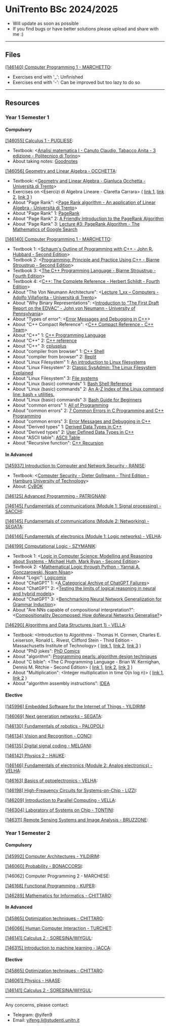# UniTrento BSc 2024/2025

- Will update as soon as possible
- If you find bugs or have better solutions please upload and share with me :)

---

## Files

[[146140] Computer Programming 1 - MARCHETTO](https://didatticaonline.unitn.it/dol/course/view.php?id=39259):
- Exercises end with '_': Unfinished
- Exercises end with '-': Can be improved but too lazy to do so

---

## Resources

### Year 1 Semester 1

#### Compulsory

[[146055] Calculus 1 - PUGLIESE](https://didatticaonline.unitn.it/dol/course/view.php?id=39114):
- Textbook: <[Analisi matematica I - Canuto Claudio, Tabacco Anita - 3 edizione - Politecnico di Torino](https://archive.org/details/analisi-matematica-1-canuto-tabacco)>
- About taking notes: [Goodnotes](https://www.goodnotes.com)

[[146056] Geometry and Linear Algebra - OCCHETTA](https://didatticaonline.unitn.it/dol/course/view.php?id=39175):
- Textbook: <[Geometry and Linear Algebra - Gianluca Occhetta - Università di Trento](https://didatticaonline.unitn.it/dol/pluginfile.php/1841233/mod_resource/content/20/GLAn.pdf)>
- Exercises on <Esercizi di Algebra Lineare - Claretta Carrara> ( [link 1](https://www.science.unitn.it/~fontanar/downloads/carrara.pdf), [link 2](https://www.mat.uniroma2.it/~gavarini/page-web_files/mat-didat_data/dispense-ecc/esercizi_Carrara_-_ALG-LIN.pdf), [link 3](https://elearn.ing.unipi.it/pluginfile.php/183845/mod_resource/content/1/carrara.pdf) )
- About "Page Rank": <[Page Rank algorithm - An application of Linear Algebra - Università di Trento](https://didatticaonline.unitn.it/dol/pluginfile.php/1841258/mod_resource/content/2/GLA%20PR.pdf)>
- About "Page Rank" 1: [PageRank](https://en.wikipedia.org/wiki/PageRank)
- About "Page Rank" 2: [A Friendly Introduction to the PageRank Algorithm](https://churchill-aloha.medium.com/pagerank-algorithm-explanation-code-2fb6c0389bed)
- About "Page Rank" 3: [Lecture #3: PageRank Algorithm - The Mathematics of Google Search](https://pi.math.cornell.edu/~mec/Winter2009/RalucaRemus/Lecture3/lecture3.html)

[[146140] Computer Programming 1 - MARCHETTO](https://didatticaonline.unitn.it/dol/course/view.php?id=39259):
- Textbook 1: <[Schaum's Outline of Programming with C++ - John R. Hubbard - Second Edition](https://docs.google.com/file/d/0B5_mAdKvdKTldkRvQVpCYWszYW8/edit?resourcekey=0-h-lpg4pLZwfhhHAkURA08g)>
- Textbook 2: <[Programming: Principle and Practice Using C++ - Bjarne Stroustrup - Second Edition](https://archive.org/details/fef0590f02fa06bb42cba558fbc9e51c)>
- Textbook 3: <[The C++ Programming Language - Bjarne Stroustrup - Fourth Edition](https://archive.org/details/the-c-programming-language-4th-edition-bjarne-stroustrup)>
- Textbook 4: <[C++: The Complete Reference - Herbert Schildt - Fourth Edition](https://resource.laikipia.ac.ke/sites/default/files/c%2B%2B%20the%20complete%20reference%2C%204th%20edition%20-%20herbert%20schildt.pdf)>
- About "The Von Neumann Architecture": <[Lecture 1_xx – Computers - Adolfo Villafiorita - Università di Trento](https://didatticaonline.unitn.it/dol/pluginfile.php/1863020/mod_resource/content/1/L01_02_PC_v2.pdf)>
- About "Why Binary Representations": <[Introduction to “The First Draft Report on the EDVAC” - John von Neumann - University of Pennsylvania](https://people.csail.mit.edu/brooks/idocs/VonNeumann_EDVAC.pdf)>
- About "Types of error": <[Error Messages and Debugging in C++](http://www2.cs.uidaho.edu/~rinker/cs113/errors.pdf)>
- About "C++ Compact Reference": <[C++ Compact Reference - C++ Team](https://didatticaonline.unitn.it/dol/pluginfile.php/1889245/mod_resource/content/2/C%2B%2BReferenceGuide.pdf)>
- About "C++" 1: [C++ Programming Language](https://devdocs.io/cpp)
- About "C++" 2: [C++ reference](https://en.cppreference.com/w)
- About "C++" 3: [cplusplus](https://cplusplus.com)
- About "compiler from browser" 1: [C++ Shell](https://cpp.sh)
- About "compiler from browser" 2: [Replit](https://replit.com)
- About "Linux Filesystem" 1: [An introduction to Linux filesystems](https://opensource.com/life/16/10/introduction-linux-filesystems)
- About "Linux Filesystem" 2: [Classic SysAdmin: The Linux Filesystem Explained](https://www.linuxfoundation.org/blog/blog/classic-sysadmin-the-linux-filesystem-explained)
- About "Linux Filesystem" 3: [File systems](https://wiki.archlinux.org/title/File_systems)
- About "Linux (basic) commands" 1: [Bash Shell Reference](https://courses.cs.washington.edu/courses/cse391/16sp/bash.html)
- About "Linux (basic) commands" 2: [An A-Z Index of the Linux command line: bash + utilities.](https://ss64.com/bash)
- About "Linux (basic) commands" 3: [Bash Guide for Beginners](https://tldp.org/LDP/Bash-Beginners-Guide/html/index.html)
- About "common errors" 1: [All of Programming](https://www.cs.cornell.edu/~bracy/aop/errors)
- About "common errors" 2: [7 Common Errors in C Programming and C++ Programming](https://www.perforce.com/blog/qac/7-common-errors-c-cpp-programming)
- About "common errors" 3: [Error Messages and Debugging in C++](http://www2.cs.uidaho.edu/~rinker/cs113/errors.pdf)
- About "Derived types" 1: [Derived Data Types in C++](https://www.geeksforgeeks.org/derived-data-types-in-c)
- About "Derived types" 2: [User Defined Data Types in C++](https://www.geeksforgeeks.org/user-defined-data-types-in-c)
- About "ASCII table": [ASCII Table](https://www.asciitable.com)
- About "Recursive function": [C++ Recursion](https://www.programiz.com/cpp-programming/recursion)

#### In Advanced

[[145937] Introduction to Computer and Network Security - RANISE](https://didatticaonline.unitn.it/dol/course/view.php?id=39628):
- Textbook: <[Computer Security - Dieter Gollmann - Third Edition - Hamburg University of Technology](https://archive.org/details/DieterGollmannWileyComputerSecurity3rdEdition)>
- About: [CyBOK](https://www.cybok.org)

[[146125] Advanced Programming - PATRIGNANI](https://didatticaonline.unitn.it/dol/course/view.php?id=39224):

[[146145] Fundamentals of communications (Module 1: Signal processing) - SACCHI](https://didatticaonline.unitn.it/dol/course/view.php?id=39126):

[[146145] Fundamentals of communications (Module 2: Networking) - SEGATA](https://didatticaonline.unitn.it/dol/course/view.php?id=39124):

[[146146] Fundamentals of electronics (Module 1: Logic networks) - VELHA](https://didatticaonline.unitn.it/dol/course/view.php?id=39261):

[[146199] Computational Logic - SZYMANIK](https://didatticaonline.unitn.it/dol/course/view.php?id=39518):
- Textbook 1: <[Logic in Computer Science: Modelling and Reasoning about Systems - Michael Huth, Mark Ryan - Second Edition](https://drive.google.com/file/d/0B-UzMn1HD-3MeUVpRDh4SnIwMXM/edit?resourcekey=0-9w_kD6tsSJcJQ0Y77hn7ZQ)>
- Textbook 2: <[Mathematical Logic through Python - Yannai A. Gonczarowski, Noam Nisan](https://www.scribd.com/document/589340871/Mathematical-Logic-Through-Python)>
- About "Logic": [Logicomix](https://archive.org/details/Logicomix-Comic-EarlyLifeOfBertrandRussell)
- About "ChatGPT" 1: <[A Categorical Archive of ChatGPT Failures](https://arxiv.org/pdf/2302.03494)>
- About "ChatGPT" 2: <[Testing the limits of logical reasoning in neural and hybrid models](https://aclanthology.org/2024.findings-naacl.147)>
- About "ChatGPT" 3: <[Benchmarking Neural Network Generalization for Grammar Induction](https://aclanthology.org/2023.clasp-1.15)>
- About "Are NNs capable of compositional interpretation?": <[Compositionality Decomposed:  How doNeural Networks Generalise?](https://www.jair.org/index.php/jair/article/view/11674/26576)>

[[146290] Algorithms and Data Structures (part 1) - VELLA](https://didatticaonline.unitn.it/dol/course/view.php?id=39264):
- Textbook: <Introduction to Algorithms - Thomas H. Cormen, Charles E. Leiserson, Ronald L. Rivest, Clifford Stein - Third Edition - Massachusetts Institute of Technology> ( [link 1](https://archive.org/details/introduction-to-algorithms-third-edition-2009), [link 2](https://github.com/aliaamohamedali/Algorithms/blob/master/introduction-to-algorithms-3rd-edition.pdf), [link 3](https://docs.google.com/file/d/0Bzvk2zJDZ4FPVUN3SF9XeHdxbU0/edit?resourcekey=0--t9UyRgxg2vEUI1M2pqqWw) )
- About "PhD jokes": [PhD Comics](https://phdcomics.com)
- About "algorithm": [Programming pearls: algorithm design techniques](https://dl.acm.org/doi/10.1145/358234.381162)
- About "C bible": <The C Programming Language - Brian W. Kernighan, Dennis M. Ritchie - Second Edition> ( [link 1](https://archive.org/details/the-ansi-c-programming-language-by-brian-w.-kernighan-dennis-m.-ritchie.org/page/8/mode/2up), [link 2](https://venkivasamsetti.github.io/ebookworm.github.io/Books/cse/C%20Programming%20Language%20(2nd%20Edition).pdf), [link 3](https://drive.google.com/file/d/0B-Tcuov0a1CiQ0lnRUJTZkhSY3M/view?resourcekey=0-EYhV8oJK7ZowKtGMAXWnsQ) )
- About "Multiplication": <Integer multiplication in time O(n log n)> ( [link 1](https://hal.science/hal-02070778/document), [link 2](https://www.youtube.com/watch?v=FKGRc867j10) )
- About "algorithm assembly instructions": [IDEA](https://idea-instructions.com)

#### Elective

[[145996] Embedded Software for the Internet of Things - YILDIRIM](https://didatticaonline.unitn.it/dol/course/view.php?id=39351):

[[146069] Next generation networks - SEGATA](https://didatticaonline.unitn.it/dol/course/view.php?id=39094):

[[146130] Fundamentals of robotics - PALOPOLI](https://didatticaonline.unitn.it/dol/course/view.php?id=39523):

[[146134] Vision and Recognition - CONCI](https://didatticaonline.unitn.it/dol/course/view.php?id=39353):

[[146135] Digital signal coding - MELGANI](https://didatticaonline.unitn.it/dol/course/view.php?id=39135):

[[146142] Physics 2 - HAUKE](https://didatticaonline.unitn.it/dol/course/view.php?id=39347):

[[146146] Fundamentals of electronics (Module 2: Analog electronics) - VELHA](https://didatticaonline.unitn.it/dol/course/view.php?id=40810):

[[146163] Basics of optoelectronics - VELHA](https://didatticaonline.unitn.it/dol/course/view.php?id=39262):

[[146198] High-Frequency Circuits for Systems-on-Chip - LIZZI](https://didatticaonline.unitn.it/dol/course/view.php?id=39294):

[[146209] Introduction to Parallel Computing - VELLA](https://didatticaonline.unitn.it/dol/course/view.php?id=39266):

[[146304] Laboratory of Systems on Chip - TONTINI](https://didatticaonline.unitn.it/dol/course/view.php?id=39119):

[[146311] Remote Sensing Systems and Image Analysis - BRUZZONE](https://didatticaonline.unitn.it/dol/course/view.php?id=39116):

### Year 1 Semester 2

#### Compulsory

[[145992] Computer Architectures - YILDIRIM](https://didatticaonline.unitn.it/dol/course/view.php?id=40747):

[[146060] Probability - BONACCORSI](https://didatticaonline.unitn.it/dol/course/view.php?id=40332):

[146062] Computer Programming 2 - MARCHESE:

[[146168] Functional Programming - KUPER](https://didatticaonline.unitn.it/dol/course/view.php?id=40605):

[[146289] Mathematics for Informatics - CHITTARO](https://didatticaonline.unitn.it/dol/course/view.php?id=40688):

#### In Advanced

[[145865] Optimization techniques - CHITTARO](https://didatticaonline.unitn.it/dol/course/view.php?id=40687):

[[146066] Human Computer Interaction - TURCHET](https://didatticaonline.unitn.it/dol/course/view.php?id=40750):

[[146141] Calculus 2 - SORESINA/WIYGUL](https://didatticaonline.unitn.it/dol/course/view.php?id=40310):

[[146315] Introduction to machine learning - IACCA](https://didatticaonline.unitn.it/dol/course/view.php?id=40677):

#### Elective

[[145865] Optimization techniques - CHITTARO](https://didatticaonline.unitn.it/dol/course/view.php?id=40687):

[[146061] Physics - HAASE](https://didatticaonline.unitn.it/dol/course/view.php?id=40885):

[[146141] Calculus 2 - SORESINA/WIYGUL](https://didatticaonline.unitn.it/dol/course/view.php?id=40310):

---

Any concerns, please contact:
- Telegram: @yifen9
- Email: yifeng.li@studenti.unitn.it
